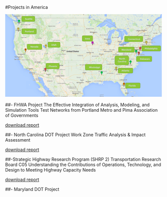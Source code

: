 #Projects in America

![maps](Images/Project_US.png)

##- FHWA Project
The Effective Integration of Analysis, Modeling, and Simulation Tools Test Networks from Portland Metro and Pima Association of Governments 

[download report](http://www.fhwa.dot.gov/publications/research/operations/13036/index.cfm)

##- North Carolina DOT Project
Work Zone Traffic Analysis & Impact Assessment 

[download report](http://www.ncdot.gov/doh/preconstruct/tpb/research/download/2012-36finalreport.pdf)

##-Strategic Highway Research Program (SHRP 2) Transportation Research Board C05 
Understanding the Contributions of Operations, Technology, and Design to Meeting Highway Capacity Needs 

[download report](http://sites.kittelson.com/SHRP2_C05/Downloads/Download/956)

##- Maryland DOT Project
